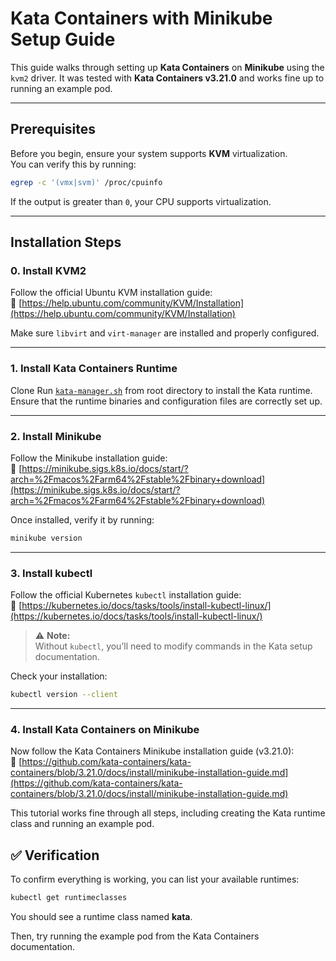 # Kata Containers with Minikube Setup Guide

This guide walks through setting up **Kata Containers** on **Minikube** using the `kvm2` driver. 
It was tested with **Kata Containers v3.21.0** and works fine up to running an example pod.

---

## Prerequisites
Before you begin, ensure your system supports **KVM** virtualization.  
You can verify this by running:

```bash
egrep -c '(vmx|svm)' /proc/cpuinfo
```

If the output is greater than `0`, your CPU supports virtualization.

---

## Installation Steps

### 0. Install KVM2

Follow the official Ubuntu KVM installation guide:  
🔗 [https://help.ubuntu.com/community/KVM/Installation](https://help.ubuntu.com/community/KVM/Installation)

Make sure `libvirt` and `virt-manager` are installed and properly configured.

---

### 1. Install Kata Containers Runtime

Clone Run [`kata-manager.sh`](https://github.com/kata-containers/kata-containers/blob/main/utils/kata-manager.sh) from root directory to install the Kata runtime.  
Ensure that the runtime binaries and configuration files are correctly set up.

---

### 2. Install Minikube

Follow the Minikube installation guide:  
🔗 [https://minikube.sigs.k8s.io/docs/start/?arch=%2Fmacos%2Farm64%2Fstable%2Fbinary+download](https://minikube.sigs.k8s.io/docs/start/?arch=%2Fmacos%2Farm64%2Fstable%2Fbinary+download)

Once installed, verify it by running:

```bash
minikube version
```

---

### 3. Install kubectl

Follow the official Kubernetes `kubectl` installation guide:  
🔗 [https://kubernetes.io/docs/tasks/tools/install-kubectl-linux/](https://kubernetes.io/docs/tasks/tools/install-kubectl-linux/)

> ⚠️ **Note:**  
> Without `kubectl`, you’ll need to modify commands in the Kata setup documentation.

Check your installation:

```bash
kubectl version --client
```

---

### 4. Install Kata Containers on Minikube

Now follow the Kata Containers Minikube installation guide (v3.21.0):  
🔗 [https://github.com/kata-containers/kata-containers/blob/3.21.0/docs/install/minikube-installation-guide.md](https://github.com/kata-containers/kata-containers/blob/3.21.0/docs/install/minikube-installation-guide.md)

This tutorial works fine through all steps, including creating the Kata runtime class and running an example pod.

## ✅ Verification

To confirm everything is working, you can list your available runtimes:

```bash
kubectl get runtimeclasses
```

You should see a runtime class named **kata**.

Then, try running the example pod from the Kata Containers documentation.
